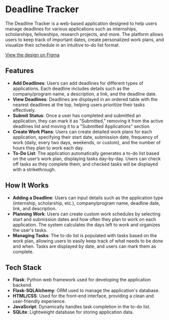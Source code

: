 # Deadline Tracker

The Deadline Tracker is a web-based application designed to help users manage deadlines for various applications such as internships, scholarships, fellowships, research projects, and more. The platform allows users to keep track of important dates, create personalized work plans, and visualize their schedule in an intuitive to-do list format.

[View the design on Figma](https://www.figma.com/board/wC9ZP1rSBn1FtRvdCiXoGf/Deadline-Tracker?node-id=0-1&t=gnJhXN4boU98cgyK-1)

## Features

- **Add Deadlines**: Users can add deadlines for different types of applications. Each deadline includes details such as the company/program name, a description, a link, and the deadline date.
- **View Deadlines**: Deadlines are displayed in an ordered table with the nearest deadlines at the top, helping users prioritize their tasks effectively.
- **Submit Status**: Once a user has completed and submitted an application, they can mark it as "Submitted," removing it from the active deadlines list and moving it to a "Submitted Applications" section.
- **Create Work Plans**: Users can create detailed work plans for each application, specifying their start date, submission date, frequency of work (daily, every two days, weekends, or custom), and the number of hours they plan to work each day.
- **To-Do List**: The application automatically generates a to-do list based on the user’s work plan, displaying tasks day-by-day. Users can check off tasks as they complete them, and checked tasks will be displayed with a strikethrough.

## How It Works

- **Adding a Deadline**: Users can input details such as the application type (internship, scholarship, etc.), company/program name, deadline date, link, and description.
- **Planning Work**: Users can create custom work schedules by selecting start and submission dates and how often they plan to work on each application. The system calculates the days left to work and organizes the user's tasks.
- **Managing Tasks**: The to-do list is populated with tasks based on the work plan, allowing users to easily keep track of what needs to be done and when. Tasks are displayed by date, and users can mark them as complete.

## Tech Stack

- **Flask**: Python web framework used for developing the application backend.
- **Flask-SQLAlchemy**: ORM used to manage the application's database.
- **HTML/CSS**: Used for the front-end interface, providing a clean and user-friendly experience.
- **JavaScript**: Dynamically handles task completion in the to-do list.
- **SQLite**: Lightweight database for storing application data.
